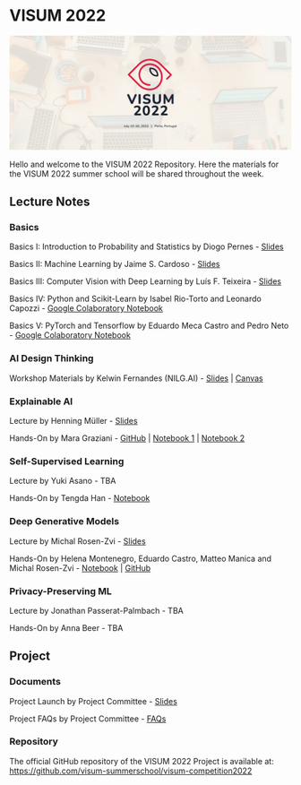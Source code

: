 # VISUM 2022
![VISUM2022](VISUM2022_banner.png)

Hello and welcome to the VISUM 2022 Repository.
Here the materials for the VISUM 2022 summer school will be shared throughout the week.

## Lecture Notes

### Basics
Basics I: Introduction to Probability and Statistics by Diogo Pernes - [Slides](basics-sessions/BasicsI_Introduction_to_Probability_and_Statistics.pdf)

Basics II: Machine Learning by Jaime S. Cardoso - [Slides](basics-sessions/BasicsII_Machine_Learning.pdf)

Basics III: Computer Vision with Deep Learning by Luís F. Teixeira - [Slides](basics-sessions/BasicsIII_Computer_Vision_with_Deep_Learning.pdf)

Basics IV: Python and Scikit-Learn by Isabel Rio-Torto and Leonardo Capozzi - [Google Colaboratory Notebook](basics-sessions/BasicsIV_Machine_Learning_with_Python_and_Scikit_learn.ipynb)

Basics V: PyTorch and Tensorflow by Eduardo Meca Castro and Pedro Neto - [Google Colaboratory Notebook](basics-sessions/BasicsV_Pytorch_and_Tensorflow.ipynb)

### AI Design Thinking
Workshop Materials by Kelwin Fernandes (NILG.AI) - [Slides](AI-design-thinking/AI_design_thinking_slides.pdf) | [Canvas](AI-design-thinking/AI_design_thinking_canvas.pdf)

### Explainable AI 
  Lecture by Henning Müller - [Slides](explainable-ai/presentationHenning_VISUMsummerschool2022_Interpretability.pdf)
  
  Hands-On by Mara Graziani - [GitHub](https://github.com/maragraziani/InterpretabilityVISUM22) | [Notebook 1](explainable-ai/Interpretability.ipynb) | [Notebook 2](explainable-ai/Uncertainty.ipynb)
  
### Self-Supervised Learning
  Lecture by Yuki Asano - TBA
  
  Hands-On by Tengda Han - [Notebook](self-supervised-learning/VISUM_SSL_Tutorial.ipynb)
  
### Deep Generative Models
  Lecture by Michal Rosen-Zvi - [Slides](deep-generative-models/VISUM_GenerativeModels.pdf)
  
  Hands-On by Helena Montenegro, Eduardo Castro, Matteo Manica and Michal Rosen-Zvi - [Notebook](https://github.com/GT4SD/gt4sd-core/blob/main/notebooks/visum-2022-handson-generative-models.ipynb) | [GitHub](https://github.com/GT4SD/gt4sd-core)
  
### Privacy-Preserving ML
  Lecture by Jonathan Passerat-Palmbach - TBA
  
  Hands-On by Anna Beer - TBA


## Project
### Documents
Project Launch by Project Committee - [Slides](project/VISUM2022_Project_Launch.pdf)

Project FAQs by Project Committee - [FAQs](project/VISUM2022_Project_FAQs.pdf)

### Repository
The official GitHub repository of the VISUM 2022 Project is available at: https://github.com/visum-summerschool/visum-competition2022
